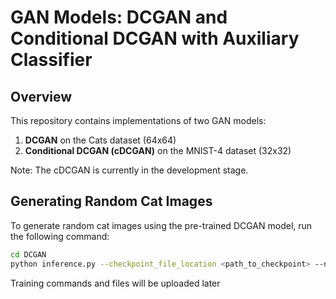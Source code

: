 # GAN Models: DCGAN and Conditional DCGAN with Auxiliary Classifier

## Overview

This repository contains implementations of two GAN models:

1. **DCGAN** on the Cats dataset (64x64)
2. **Conditional DCGAN (cDCGAN)** on the MNIST-4 dataset (32x32)

Note: The cDCGAN is currently in the development stage.

## Generating Random Cat Images

To generate random cat images using the pre-trained DCGAN model, run the following command:

```bash
cd DCGAN
python inference.py --checkpoint_file_location <path_to_checkpoint> --num_images <number_of_images> --save_dir <path_to_save_directory> --device <use_gpu_if_present>
```

Training commands and files will be uploaded later
